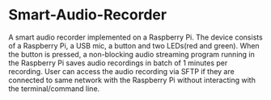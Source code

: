# Smart-Audio-Recorder
A smart audio recorder  implemented on a Raspberry Pi. 
The device consists of a Raspberry Pi, a USB mic, a button and two LEDs(red and green). When the button is pressed, a non-blocking audio streaming program running in the Raspberry Pi saves audio recordings in batch of  1 minutes per recording.  User can access the audio recording via SFTP if they are connected to same network with the Raspberry Pi  without interacting with the terminal/command line.
